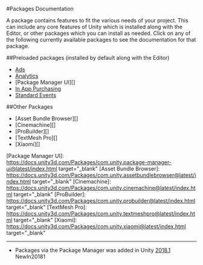 #Packages Documentation

A package contains features to fit the various needs of your project. This can include any core features of Unity which is installed along with the Editor, or other packages which you can install as needed. Click on any of the following currently available packages to see the documentation for that package.



##Preloaded packages (installed by default along with the Editor)

- [Ads](https://docs.unity3d.com/Packages/com.unity.ads@latest/index.html)
- [Analytics](https://docs.unity3d.com/Packages/com.unity.analytics@latest/index.html)
- [Package Manager UI][]
- [In App Purchasing](https://docs.unity3d.com/Packages/com.unity.purchasing@latest/index.html)
- [Standard Events](https://docs.unity3d.com/Packages/com.unity.standardevents@latest/index.html)

##Other Packages

- [Asset Bundle Browser][]
- [Cinemachine][]
- [ProBuilder][]
- [TextMesh Pro][]
- [Xiaomi][]


[Package Manager UI]: https://docs.unity3d.com/Packages/com.unity.package-manager-ui@latest/index.html target="_blank"
[Asset Bundle Browser]: https://docs.unity3d.com/Packages/com.unity.assetbundlebrowser@latest/index.html target="_blank"
[Cinemachine]: https://docs.unity3d.com/Packages/com.unity.cinemachine@latest/index.html target="_blank"
[ProBuilder]: https://docs.unity3d.com/Packages/com.unity.probuilder@latest/index.html target="_blank"
[TextMesh Pro]: https://docs.unity3d.com/Packages/com.unity.textmeshpro@latest/index.html target="_blank"
[Xiaomi]: https://docs.unity3d.com/Packages/com.unity.xiaomi@latest/index.html target="_blank"

---

* <span class="page-history">Packages via the Package Manager was added in Unity [2018.1](https://docs.unity3d.com/2018.1/Documentation/Manual/30_search.html?q=newin20181) <span class="search-words">NewIn20181</span></span>
